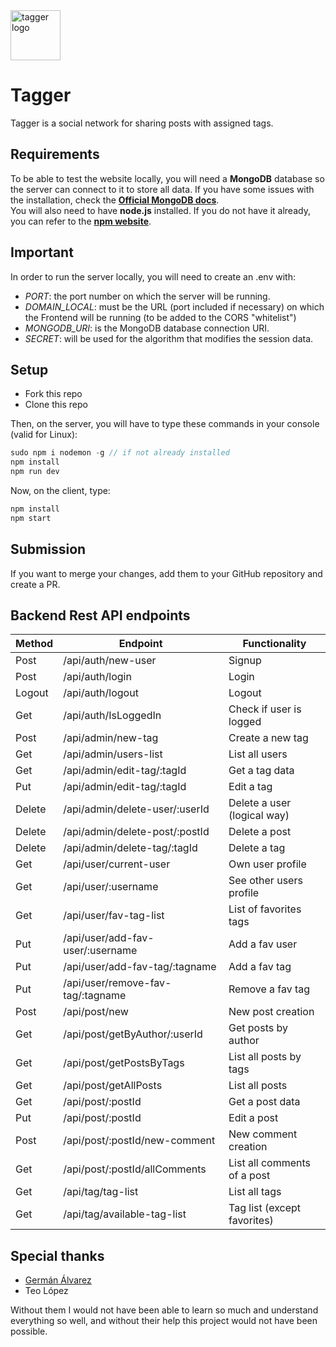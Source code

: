 <img src="https://res.cloudinary.com/dk1u2xsjk/image/upload/v1621539827/Screenshot_from_2021-05-20_17-27-41_nzgtde.png" alt="tagger logo" width="80">

# Tagger

Tagger is a social network for sharing posts with assigned tags.


## Requirements

To be able to test the website locally, you will need a **MongoDB** database so the server can connect to it to store all data. If you have some issues with the installation, check the [**Official MongoDB docs**](https://docs.mongodb.com/manual/installation/). \
You will also need to have **node.js** installed. If you do not have it already, you can refer to the [**npm website**](https://www.npmjs.com/get-npm).

## Important

In order to run the server locally, you will need to create an .env with:

- *PORT*: the port number on which the server will be running.
- *DOMAIN_LOCAL*: must be the URL (port included if necessary) on which the Frontend will be running (to be added to the CORS "whitelist")
- *MONGODB_URI*: is the MongoDB database connection URI.
- *SECRET*: will be used for the algorithm that modifies the session data.


## Setup

- Fork this repo
- Clone this repo

Then, on the server, you will have to type these commands in your console (valid for Linux):

 ````javascript
sudo npm i nodemon -g // if not already installed
npm install
npm run dev
 ````

Now, on the client, type:

 ````javascript
npm install
npm start
 ````

## Submission

If you want to merge your changes, add them to your GitHub repository and create a PR.


## Backend Rest API endpoints


| Method          | Endpoint                            | Functionality                |
| --------------- | ----------------------------------- | ---------------------------- |
| Post            | /api/auth/new-user                  | Signup                       |
| Post            | /api/auth/login                     | Login                        |
| Logout          | /api/auth/logout                    | Logout                       |
| Get             | /api/auth/IsLoggedIn                | Check if user is logged      |
| Post            | /api/admin/new-tag                  | Create a new tag             |
| Get             | /api/admin/users-list               | List all users               |
| Get             | /api/admin/edit-tag/:tagId          | Get a tag data               |
| Put             | /api/admin/edit-tag/:tagId          | Edit a tag                   |
| Delete          | /api/admin/delete-user/:userId      | Delete a user (logical way)  |
| Delete          | /api/admin/delete-post/:postId      | Delete a post                |
| Delete          | /api/admin/delete-tag/:tagId        | Delete a tag                 |
| Get             | /api/user/current-user              | Own user profile             |
| Get             | /api/user/:username                 | See other users profile      |
| Get             | /api/user/fav-tag-list              | List of favorites tags       |
| Put             | /api/user/add-fav-user/:username    | Add a fav user               |
| Put             | /api/user/add-fav-tag/:tagname      | Add a fav tag                |
| Put             | /api/user/remove-fav-tag/:tagname   | Remove a fav tag             |
| Post            | /api/post/new                       | New post creation            |
| Get             | /api/post/getByAuthor/:userId       | Get posts by author          |
| Get             | /api/post/getPostsByTags            | List all posts by tags       |
| Get             | /api/post/getAllPosts               | List all posts               |
| Get             | /api/post/:postId                   | Get a post data              |
| Put             | /api/post/:postId                   | Edit a post                  |
| Post            | /api/post/:postId/new-comment       | New comment creation         |
| Get             | /api/post/:postId/allComments       | List all comments of a post  |
| Get             | /api/tag/tag-list                   | List all tags                |
| Get             | /api/tag/available-tag-list         | Tag list (except favorites)  |


## Special thanks 

- [Germán Álvarez](https://github.com/german-alvarez-dev)
- Teo López

Without them I would not have been able to learn so much and understand everything so well, and without their help this project would not have been possible.
